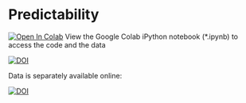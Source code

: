 # Predictability

[![Open In Colab](https://colab.research.google.com/assets/colab-badge.svg)](https://colab.research.google.com/github/kevinroccapriore/Predictability/blob/main/AE_EELS_plasmonics.ipynb)
View the Google Colab iPython notebook (*.ipynb) to access the code and the data

[![DOI](https://zenodo.org/badge/328809712.svg)](https://zenodo.org/badge/latestdoi/328809712)

Data is separately available online:

[![DOI](https://zenodo.org/badge/DOI/10.5281/zenodo.4663068.svg)](https://doi.org/10.5281/zenodo.4663068)
